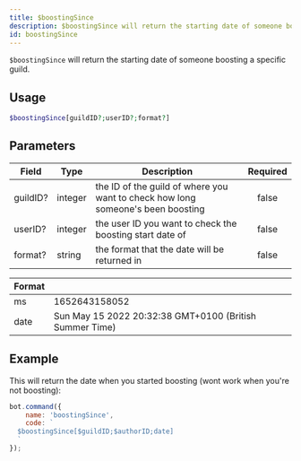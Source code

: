 ```yaml
---
title: $boostingSince
description: $boostingSince will return the starting date of someone boosting a specific guild.
id: boostingSince
---
```


`$boostingSince` will return the starting date of someone boosting a specific guild.

## Usage

```php
$boostingSince[guildID?;userID?;format?]
```

## Parameters

| Field    | Type    | Description                                                                     | Required |
|----------|---------|---------------------------------------------------------------------------------|:--------:|
| guildID? | integer | the ID of the guild of where you want to check how long someone's been boosting |  false   |
| userID?  | integer | the user ID you want to check the boosting start date of                        |  false   |
| format?  | string  | the format that the date will be returned in                                    |  false   |

| Format |                                                         |
|--------|---------------------------------------------------------|
| ms     | 1652643158052                                           |
| date   | Sun May 15 2022 20:32:38 GMT+0100 (British Summer Time) |

## Example

This will return the date when you started boosting (wont work when you're not boosting):

```javascript
bot.command({
    name: 'boostingSince',
    code: `
  $boostingSince[$guildID;$authorID;date]
  `
});
```